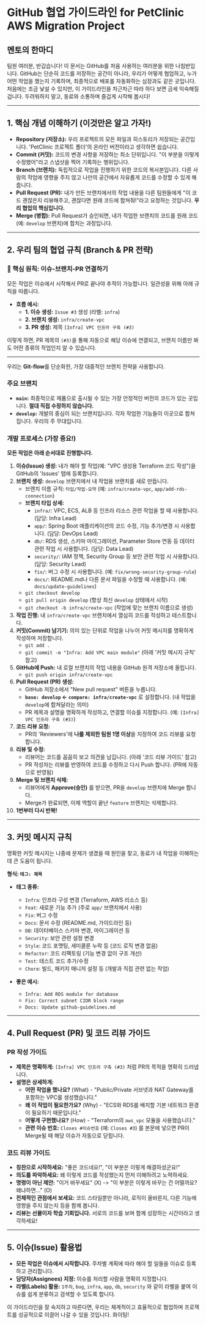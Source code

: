 # GitHub 협업 가이드라인 for PetClinic AWS Migration Project

## 멘토의 한마디

팀원 여러분, 반갑습니다! 이 문서는 GitHub를 처음 사용하는 여러분을 위한 나침반입니다. GitHub는 단순히 코드를 저장하는 공간이 아니라, 우리가 어떻게 협업하고, 누가 어떤 작업을 했는지 기록하며, 최종적으로 배포를 자동화하는 심장과도 같은 곳입니다. 처음에는 조금 낯설 수 있지만, 이 가이드라인을 차근차근 따라 하다 보면 금세 익숙해질 겁니다. 두려워하지 말고, 동료와 소통하며 즐겁게 시작해 봅시다!

---

## 1. 핵심 개념 이해하기 (이것만은 알고 가자!)

- **Repository (저장소):** 우리 프로젝트의 모든 파일과 히스토리가 저장되는 공간입니다. 'PetClinic 프로젝트 폴더'의 온라인 버전이라고 생각하면 쉽습니다.
- **Commit (커밋):** 코드의 변경 사항을 저장하는 최소 단위입니다. "이 부분을 이렇게 수정했어"라고 스냅샷을 찍어 기록하는 행위입니다.
- **Branch (브랜치):** 독립적으로 작업을 진행하기 위한 코드의 복사본입니다. 다른 사람의 작업에 영향을 주지 않고 나만의 공간에서 자유롭게 코드를 수정할 수 있게 해줍니다.
- **Pull Request (PR):** 내가 만든 브랜치에서의 작업 내용을 다른 팀원들에게 "이 코드 괜찮은지 리뷰해주고, 괜찮다면 원래 코드에 합쳐줘!"라고 요청하는 것입니다. **우리 협업의 핵심입니다.**
- **Merge (병합):** Pull Request가 승인되면, 내가 작업한 브랜치의 코드를 원래 코드(예: `develop` 브랜치)에 합치는 과정입니다.

---

## 2. 우리 팀의 협업 규칙 (Branch & PR 전략)

### 🔗 핵심 원칙: 이슈-브랜치-PR 연결하기

모든 작업은 이슈에서 시작해서 PR로 끝나야 추적이 가능합니다. 일관성을 위해 아래 규칙을 따릅니다.

- **흐름 예시:**
  - **1. 이슈 생성:** `Issue #3` 생성 (라벨: `infra`)
  - **2. 브랜치 생성:** `infra/create-vpc`
  - **3. PR 생성:** 제목 `[Infra] VPC 인프라 구축 (#3)`

이렇게 하면, PR 제목의 `(#3)`을 통해 자동으로 해당 이슈에 연결되고, 브랜치 이름만 봐도 어떤 종류의 작업인지 알 수 있습니다.

---

우리는 **Git-flow**를 단순화한, 가장 대중적인 브랜치 전략을 사용합니다.

### 주요 브랜치

- **`main`:** 최종적으로 제품으로 출시될 수 있는 가장 안정적인 버전의 코드가 있는 곳입니다. **절대 직접 수정하지 않습니다.**
- **`develop`:** 개발의 중심이 되는 브랜치입니다. 각자 작업한 기능들이 이곳으로 합쳐집니다. 우리의 주 무대입니다.

### 개발 프로세스 (가장 중요!)

**모든 작업은 아래 순서대로 진행합니다.**

1.  **이슈(Issue) 생성:** 내가 해야 할 작업(예: "VPC 생성용 Terraform 코드 작성")을 GitHub의 'Issues' 탭에 등록합니다.
2.  **브랜치 생성:** `develop` 브랜치에서 내 작업용 브랜치를 새로 만듭니다.
    - 브랜치 이름 규칙: `타입/작업-요약` (예: `infra/create-vpc`, `app/add-rds-connection`)
    - **브랜치 타입 상세:**
      - `infra/`: VPC, ECS, ALB 등 인프라 리소스 관련 작업을 할 때 사용합니다. (담당: Infra Lead)
      - `app/`: Spring Boot 애플리케이션의 코드 수정, 기능 추가/변경 시 사용합니다. (담당: DevOps Lead)
      - `db/`: RDS 생성, 스키마 마이그레이션, Parameter Store 연동 등 데이터 관련 작업 시 사용합니다. (담당: Data Lead)
      - `security/`: IAM 정책, Security Group 등 보안 관련 작업 시 사용합니다. (담당: Security Lead)
      - `fix/`: 버그 수정 시 사용합니다. (예: `fix/wrong-security-group-rule`)
      - `docs/`: README.md나 다른 문서 파일을 수정할 때 사용합니다. (예: `docs/update-guidelines`)
    - `git checkout develop`
    - `git pull origin develop` (항상 최신 `develop` 상태에서 시작)
    - `git checkout -b infra/create-vpc` (작업에 맞는 브랜치 이름으로 생성)
3.  **작업 진행:** 내 `infra/create-vpc` 브랜치에서 열심히 코드를 작성하고 테스트합니다.
4.  **커밋(Commit) 남기기:** 의미 있는 단위로 작업을 나누어 커밋 메시지를 명확하게 작성하며 저장합니다.
    - `git add .`
    - `git commit -m "Infra: Add VPC main module"` (아래 '커밋 메시지 규칙' 참고)
5.  **GitHub에 Push:** 내 로컬 브랜치의 작업 내용을 GitHub 원격 저장소에 올립니다.
    - `git push origin infra/create-vpc`
6.  **Pull Request (PR) 생성:**
    - GitHub 저장소에서 "New pull request" 버튼을 누릅니다.
    - **`base: develop` <- `compare: infra/create-vpc`** 로 설정합니다. (내 작업을 `develop`에 합쳐달라는 의미)
    - PR 제목과 설명을 명확하게 작성하고, 연결할 이슈를 지정합니다. (예: `[Infra] VPC 인프라 구축 (#3)`)
7.  **코드 리뷰 요청:**
    - PR의 'Reviewers'에 **나를 제외한 팀원 1명 이상**을 지정하여 코드 리뷰를 요청합니다.
8.  **리뷰 및 수정:**
    - 리뷰어는 코드를 꼼꼼히 보고 의견을 남깁니다. (아래 '코드 리뷰 가이드' 참고)
    - PR 작성자는 리뷰를 반영하여 코드를 수정하고 다시 Push 합니다. (PR에 자동으로 반영됨)
9.  **Merge 및 브랜치 삭제:**
    - 리뷰어에게 **Approve(승인)** 를 받으면, PR을 `develop` 브랜치에 Merge 합니다.
    - Merge가 완료되면, 이제 역할이 끝난 `feature` 브랜치는 삭제합니다.
10. **1번부터 다시 반복!**

---

## 3. 커밋 메시지 규칙

명확한 커밋 메시지는 나중에 문제가 생겼을 때 원인을 찾고, 동료가 내 작업을 이해하는 데 큰 도움이 됩니다.

**형식: `태그: 제목`**

- **태그 종류:**
  - `Infra`: 인프라 구성 변경 (Terraform, AWS 리소스 등)
  - `Feat`: 새로운 기능 추가 (주로 `app/` 브랜치에서 사용)
  - `Fix`: 버그 수정
  - `Docs`: 문서 수정 (README.md, 가이드라인 등)
  - `DB`: 데이터베이스 스키마 변경, 마이그레이션 등
  - `Security`: 보안 관련 설정 변경
  - `Style`: 코드 포맷팅, 세미콜론 누락 등 (코드 로직 변경 없음)
  - `Refactor`: 코드 리팩토링 (기능 변경 없이 구조 개선)
  - `Test`: 테스트 코드 추가/수정
  - `Chore`: 빌드, 패키지 매니저 설정 등 (개발과 직접 관련 없는 작업)

- **좋은 예시:**
  - `Infra: Add RDS module for database`
  - `Fix: Correct subnet CIDR block range`
  - `Docs: Update github-guidelines.md`

---

## 4. Pull Request (PR) 및 코드 리뷰 가이드

### PR 작성 가이드

- **제목은 명확하게:** `[Infra] VPC 인프라 구축 (#3)` 처럼 PR의 목적을 명확히 드러냅니다.
- **설명은 상세하게:**
  - **어떤 작업을 했나요?** (What) - "Public/Private 서브넷과 NAT Gateway를 포함하는 VPC를 생성했습니다."
  - **왜 이 작업이 필요한가요?** (Why) - "ECS와 RDS를 배치할 기본 네트워크 환경이 필요하기 때문입니다."
  - **어떻게 구현했나요?** (How) - "Terraform의 `aws_vpc` 모듈을 사용했습니다."
  - **관련 이슈 번호:** `Closes #이슈번호` (예: `Closes #3`) 를 본문에 넣으면 PR이 Merge될 때 해당 이슈가 자동으로 닫힙니다.

### 코드 리뷰 가이드

- **칭찬으로 시작하세요:** "좋은 코드네요!", "이 부분은 이렇게 해결하셨군요!"
- **의도를 파악하세요:** 왜 이렇게 코드를 작성했는지 먼저 이해하려고 노력하세요.
- **명령이 아닌 제안:** "이거 바꾸세요" (X) -> "이 부분은 이렇게 바꾸는 건 어떨까요? 왜냐하면..." (O)
- **전체적인 관점에서 보세요:** 코드 스타일뿐만 아니라, 로직이 올바른지, 다른 기능에 영향을 주지 않는지 등을 함께 봅니다.
- **리뷰는 선물이자 학습 기회입니다.** 서로의 코드를 보며 함께 성장하는 시간이라고 생각하세요!

---

## 5. 이슈(Issue) 활용법

- **모든 작업은 이슈에서 시작합니다.** 주차별 계획에 따라 해야 할 일들을 이슈로 등록하고 관리합니다.
- **담당자(Assignees) 지정:** 이슈를 처리할 사람을 명확히 지정합니다.
- **라벨(Labels) 활용:** `1주차`, `bug`, `infra`, `app`, `db`, `security` 와 같이 라벨을 붙여 이슈를 쉽게 분류하고 검색할 수 있도록 합니다.

이 가이드라인을 잘 숙지하고 따른다면, 우리는 체계적이고 효율적으로 협업하며 프로젝트를 성공적으로 이끌어 나갈 수 있을 것입니다. 화이팅!
